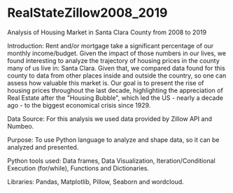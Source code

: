 # RealStateZillow2008_2019

Analysis of Housing Market in Santa Clara County from 2008 to 2019

Introduction: Rent and/or mortgage take a significant percentage of our monthly income/budget. Given the impact of those numbers in our lives, we found interesting to analyze the trajectory of housing prices in the county many of us live in: Santa Clara. Given that, we compared data found for this county to data from other places inside and outside the country, so one can assess how valuable this market is. Our goal is to present the rise of housing prices throughout the last decade, highlighting the appreciation of Real Estate after the "Housing Bubble", which led the US - nearly a decade ago - to the biggest economical crisis since 1929.

Data Source: For this analysis we used data provided by Zillow API and Numbeo.

Purpose: To use Python language to analyze and shape data, so it can be analyzed and presented.

Python tools used: Data frames, Data Visualization, Iteration/Conditional Execution (for/while), Functions and Dictionaries.

Libraries: Pandas, Matplotlib, Pillow, Seaborn and wordcloud.
